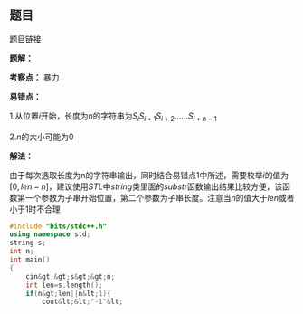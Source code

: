 ## 题目
[题目链接](https://www.nowcoder.com/practice/56c6fb8231a44ed8ab91ac231f7b2c63?tpId=182&tqId=338994&sourceUrl=/exam/oj&channenl=wgithub&fromPut=wgithub)

**题解：**

**考察点：** 暴力

**易错点：**

$1.$从位置$i$开始，长度为$n$的字符串为$S_iS_{i+1}S_{i+2}......S_{i+n-1}$

$2.n$的大小可能为0

**解法：**

由于每次选取长度为n的字符串输出，同时结合易错点$1$中所述，需要枚举$i$的值为$[0,len-n]$，建议使用$STL$中$string$类里面的$substr$函数输出结果比较方便，该函数第一个参数为子串开始位置，第二个参数为子串长度。注意当$n$的值大于$len$或者小于$1$时不合理

```cpp
#include "bits/stdc++.h"
using namespace std;
string s;
int n;
int main()
{
    cin&gt;&gt;s&gt;&gt;n;
    int len=s.length();
    if(n&gt;len||n&lt;1){
        cout&lt;&lt;"-1"&lt;